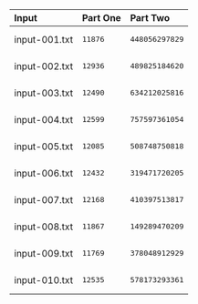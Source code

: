 | Input | Part One | Part Two |
|:---|:---|:---|
|input-001.txt|<pre>11876</pre>|<pre>448056297829</pre>|
|input-002.txt|<pre>12936</pre>|<pre>489825184620</pre>|
|input-003.txt|<pre>12490</pre>|<pre>634212025816</pre>|
|input-004.txt|<pre>12599</pre>|<pre>757597361054</pre>|
|input-005.txt|<pre>12085</pre>|<pre>508748750818</pre>|
|input-006.txt|<pre>12432</pre>|<pre>319471720205</pre>|
|input-007.txt|<pre>12168</pre>|<pre>410397513817</pre>|
|input-008.txt|<pre>11867</pre>|<pre>149289470209</pre>|
|input-009.txt|<pre>11769</pre>|<pre>378048912929</pre>|
|input-010.txt|<pre>12535</pre>|<pre>578173293361</pre>|